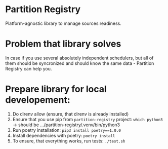 # Partition Registry
Platform-agnostic library to manage sources readiness.

# Problem that library solves
In case if you use several absolutely independent schedulers, but all of them should be syncronized and should know the same data - Partition Registry can help you.


# Prepare library for local developement:
1. Do direnv allow (ensure, that direnv is already installed)
1. Ensure that you use pip from `partition-registry` project: `which python3` -> should be .../partition-registry/.venv/bin/python3
1. Run poetry installation: `pip3 install poetry==1.0.0`
1. Install dependencies with poetry: `poetry install`
1. To ensure, that everything works, run tests: `./test.sh`
